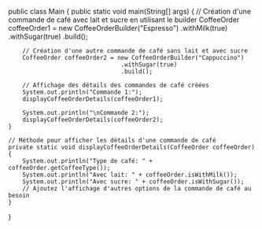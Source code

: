 public class Main {
    public static void main(String[] args) {
        // Création d'une commande de café avec lait et sucre en utilisant le builder
        CoffeeOrder coffeeOrder1 = new CoffeeOrderBuilder("Espresso")
                                    .withMilk(true)
                                    .withSugar(true)
                                    .build();

        // Création d'une autre commande de café sans lait et avec sucre
        CoffeeOrder coffeeOrder2 = new CoffeeOrderBuilder("Cappuccino")
                                    .withSugar(true)
                                    .build();

        // Affichage des détails des commandes de café créées
        System.out.println("Commande 1:");
        displayCoffeeOrderDetails(coffeeOrder1);

        System.out.println("\nCommande 2:");
        displayCoffeeOrderDetails(coffeeOrder2);
    }

    // Méthode pour afficher les détails d'une commande de café
    private static void displayCoffeeOrderDetails(CoffeeOrder coffeeOrder) {
        System.out.println("Type de café: " + coffeeOrder.getCoffeeType());
        System.out.println("Avec lait: " + coffeeOrder.isWithMilk());
        System.out.println("Avec sucre: " + coffeeOrder.isWithSugar());
        // Ajoutez l'affichage d'autres options de la commande de café au besoin
    }
}
